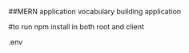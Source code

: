 ##MERN application  vocabulary building application

#to run
npm install in both root and client 

.env 
